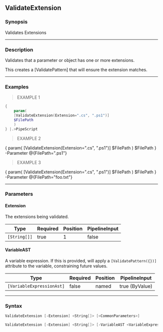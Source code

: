 ValidateExtension
-----------------




### Synopsis
Validates Extensions



---


### Description

Validates that a parameter or object has one or more extensions.

This creates a [ValidatePattern] that will ensure the extension matches.



---


### Examples
> EXAMPLE 1

```PowerShell
{        
    param(
    [ValidateExtension(Extension=".cs", ".ps1")]
    $FilePath
    )
} |.>PipeScript
```
> EXAMPLE 2

{
    param(
    [ValidateExtension(Extension=".cs", ".ps1")]
    $FilePath
    )
$FilePath
} -Parameter @{FilePath=".ps1"}
> EXAMPLE 3

{
    param(
    [ValidateExtension(Extension=".cs", ".ps1")]
    $FilePath
    )
$FilePath
} -Parameter @{FilePath="foo.txt"}


---


### Parameters
#### **Extension**

The extensions being validated.






|Type        |Required|Position|PipelineInput|
|------------|--------|--------|-------------|
|`[String[]]`|true    |1       |false        |



#### **VariableAST**

A variable expression.
If this is provided, will apply a ```[ValidatePattern({})]``` attribute to the variable, constraining future values.






|Type                     |Required|Position|PipelineInput |
|-------------------------|--------|--------|--------------|
|`[VariableExpressionAst]`|false   |named   |true (ByValue)|





---


### Syntax
```PowerShell
ValidateExtension [-Extension] <String[]> [<CommonParameters>]
```
```PowerShell
ValidateExtension [-Extension] <String[]> [-VariableAST <VariableExpressionAst>] [<CommonParameters>]
```
